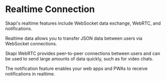 # Realtime Connection

Skapi's realtime features include WebSocket data exchange, WebRTC, and notifications.

Realtime data allows you to transfer JSON data between users via WebSocket connections.

Skapi WebRTC provides peer-to-peer connections between users and can be used to send large amounts of data quickly, such as for video chats.

The notification feature enables your web apps and PWAs to receive notifications in realtime.